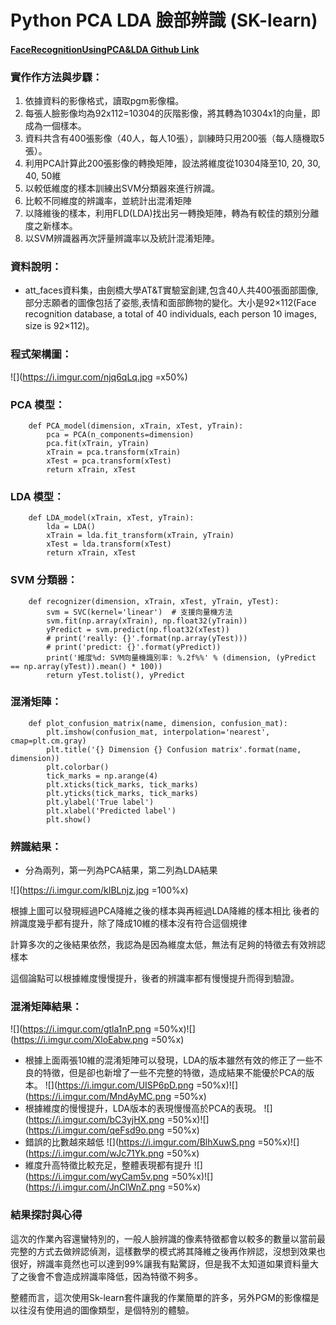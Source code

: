 # Python PCA LDA 臉部辨識 (SK-learn)
#### [FaceRecognitionUsingPCA&LDA Github Link](https://github.com/Aaron-Ace/FaceRecognitionUsingPCA-LDA)

### 實作作方法與步驟：

1. 依據資料的影像格式，讀取pgm影像檔。
2. 每張人臉影像均為92x112=10304的灰階影像，將其轉為10304x1的向量，即成為一個樣本。
3. 資料共含有400張影像（40人，每人10張），訓練時只用200張（每人隨機取5張）。
4. 利用PCA計算此200張影像的轉換矩陣，設法將維度從10304降至10, 20, 30, 40, 50維
5. 以較低維度的樣本訓練出SVM分類器來進行辨識。
6. 比較不同維度的辨識率，並統計出混淆矩陣
7. 以降維後的樣本，利用FLD(LDA)找出另一轉換矩陣，轉為有較佳的類別分離度之新樣本。
8. 以SVM辨識器再次評量辨識率以及統計混淆矩陣。

### 資料說明：

* att_faces資料集，由劍橋大學AT&T實驗室創建,包含40人共400張面部圖像,部分志願者的圖像包括了姿態,表情和面部飾物的變化。大小是92×112(Face recognition database, a total of 40 individuals, each person 10 images, size is 92×112)。

### 程式架構圖：

![](https://i.imgur.com/njq6qLq.jpg =x50%)

### PCA 模型：
```
    def PCA_model(dimension, xTrain, xTest, yTrain):
        pca = PCA(n_components=dimension)
        pca.fit(xTrain, yTrain)
        xTrain = pca.transform(xTrain)
        xTest = pca.transform(xTest)
        return xTrain, xTest

```
### LDA 模型：
```
    def LDA_model(xTrain, xTest, yTrain):
        lda = LDA()
        xTrain = lda.fit_transform(xTrain, yTrain)
        xTest = lda.transform(xTest)
        return xTrain, xTest

```

### SVM 分類器：

```
    def recognizer(dimension, xTrain, xTest, yTrain, yTest):
        svm = SVC(kernel='linear')  # 支援向量機方法
        svm.fit(np.array(xTrain), np.float32(yTrain))
        yPredict = svm.predict(np.float32(xTest))
        # print('really: {}'.format(np.array(yTest)))
        # print('predict: {}'.format(yPredict))
        print('維度%d: SVM向量機識別率: %.2f%%' % (dimension, (yPredict == np.array(yTest)).mean() * 100))
        return yTest.tolist(), yPredict
```
    
### 混淆矩陣：

```
    def plot_confusion_matrix(name, dimension, confusion_mat):
        plt.imshow(confusion_mat, interpolation='nearest', cmap=plt.cm.gray)
        plt.title('{} Dimension {} Confusion matrix'.format(name, dimension))
        plt.colorbar()
        tick_marks = np.arange(4)
        plt.xticks(tick_marks, tick_marks)
        plt.yticks(tick_marks, tick_marks)
        plt.ylabel('True label')
        plt.xlabel('Predicted label')
        plt.show()
```

### 辨識結果：
* 分為兩列，第一列為PCA結果，第二列為LDA結果

![](https://i.imgur.com/kIBLnjz.jpg =100%x)

根據上圖可以發現經過PCA降維之後的樣本與再經過LDA降維的樣本相比
後者的辨識度幾乎都有提升，除了降成10維的樣本沒有符合這個規律

計算多次的之後結果依然，我認為是因為維度太低，無法有足夠的特徵去有效辨認樣本

這個論點可以根據維度慢慢提升，後者的辨識率都有慢慢提升而得到驗證。

### 混淆矩陣結果：

![](https://i.imgur.com/gtla1nP.png =50%x)![](https://i.imgur.com/XloEabw.png =50%x)
* 根據上面兩張10維的混淆矩陣可以發現，LDA的版本雖然有效的修正了一些不良的特徵，但是卻也新增了一些不完整的特徵，造成結果不能優於PCA的版本。
![](https://i.imgur.com/UISP6pD.png =50%x)![](https://i.imgur.com/MndAyMC.png =50%x)
* 根據維度的慢慢提升，LDA版本的表現慢慢高於PCA的表現。
![](https://i.imgur.com/bC3yjHX.png =50%x)![](https://i.imgur.com/qeFsd9o.png =50%x)
* 錯誤的比數越來越低
![](https://i.imgur.com/BlhXuwS.png =50%x)![](https://i.imgur.com/wJc71Yk.png =50%x)
* 維度升高特徵比較充足，整體表現都有提升
![](https://i.imgur.com/wyCam5v.png =50%x)![](https://i.imgur.com/JnClWnZ.png =50%x)

### 結果探討與心得

這次的作業內容還蠻特別的，一般人臉辨識的像素特徵都會以較多的數量以當前最完整的方式去做辨認偵測，這樣數學的模式將其降維之後再作辨認，沒想到效果也很好，辨識率竟然也可以達到99%讓我有點驚訝，但是我不太知道如果資料量大了之後會不會造成辨識率降低，因為特徵不夠多。

整體而言，這次使用Sk-learn套件讓我的作業簡單的許多，另外PGM的影像檔是以往沒有使用過的圖像類型，是個特別的體驗。













